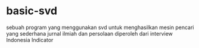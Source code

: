 # basic-svd
sebuah program yang menggunakan svd untuk menghasilkan mesin pencari yang sederhana
jurnal ilmiah dan persolaan diperoleh dari interview Indonesia Indicator
